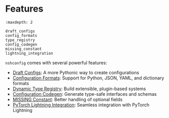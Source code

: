# Features

```{toctree}
:maxdepth: 2

draft_configs
config_formats
type_registry
config_codegen
missing_constant
lightning_integration
```

`nshconfig` comes with several powerful features:

- [Draft Configs](draft_configs.md): A more Pythonic way to create configurations
- [Configuration Formats](config_formats.md): Support for Python, JSON, YAML, and dictionary formats
- [Dynamic Type Registry](type_registry.md): Build extensible, plugin-based systems
- [Configuration Codegen](config_codegen.md): Generate type-safe interfaces and schemas
- [MISSING Constant](missing_constant.md): Better handling of optional fields
- [PyTorch Lightning Integration](lightning_integration.md): Seamless integration with PyTorch Lightning
